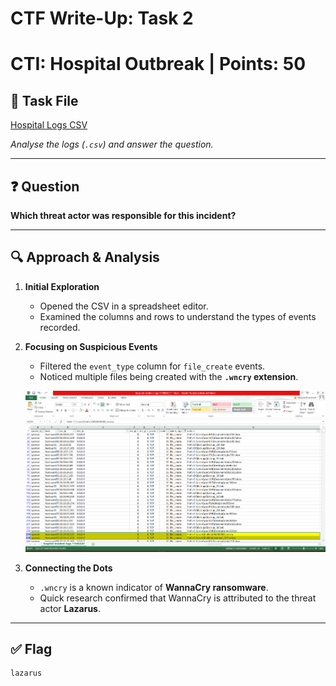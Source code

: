 # CTF Write-Up: Task 2  
# CTI: Hospital Outbreak | Points: 50

## 📂 Task File  
[Hospital Logs CSV](src/hospital-incident-logs-1758424351114.csv)

*Analyse the logs (`.csv`) and answer the question.*

---

## ❓ Question

**Which threat actor was responsible for this incident?**

---

## 🔍 Approach & Analysis

1. **Initial Exploration**  
   - Opened the CSV in a spreadsheet editor.
   - Examined the columns and rows to understand the types of events recorded.

2. **Focusing on Suspicious Events**  
   - Filtered the `event_type` column for `file_create` events.  
   - Noticed multiple files being created with the **`.wncry` extension**.

   <!-- 📸 Place a screenshot here showing the filtered CSV or relevant file_create events -->
   ![Filtered CSV](src/t2.png)

3. **Connecting the Dots**  
   - `.wncry` is a known indicator of **WannaCry ransomware**.  
   - Quick research confirmed that WannaCry is attributed to the threat actor **Lazarus**.

---

## ✅ Flag

    lazarus

